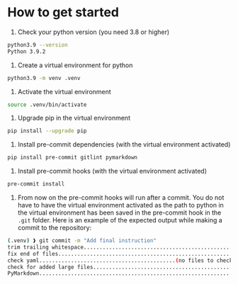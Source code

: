 # How to get started

1. Check your python version (you need 3.8 or higher)

  ```bash
  python3.9 --version
  Python 3.9.2
  ```

1. Create a virtual environment for python

  ```bash
  python3.9 -m venv .venv
  ```

1. Activate the virtual environment

  ```bash
  source .venv/bin/activate
  ```

1. Upgrade pip in the virtual environment

  ```bash
  pip install --upgrade pip
  ```

1. Install pre-commit dependencies (with the virtual environment activated)

  ```bash
  pip install pre-commit gitlint pymarkdown
  ```

1. Install pre-commit hooks (with the virtual environment activated)

  ```bash
  pre-commit install
  ```

1. From now on the pre-commit hooks will run after a commit. You do not have to
have the virtual environment activated as the path to python in the virtual
environment has been saved in the pre-commit hook in the `.git` folder.
Here is an example of the expected output while making a commit to the repository:

  ```bash
  (.venv) ❱ git commit -m "Add final instruction"
  trim trailing whitespace.................................................Passed
  fix end of files.........................................................Passed
  check yaml...........................................(no files to check)Skipped
  check for added large files..............................................Passed
  PyMarkdown...............................................................Passed
  ```
